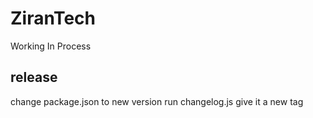 # ZiranTech
Working In Process

## release
change package.json to new version
run changelog.js
give it a new tag
